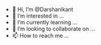 - 👋 Hi, I’m @Darshanikant
- 👀 I’m interested in ...
- 🌱 I’m currently learning ...
- 💞️ I’m looking to collaborate on ...
- 📫 How to reach me ...

<!---
Darshanikant/Darshanikant is a ✨ special ✨ repository because its `README.md` (this file) appears on your GitHub profile.
You can click the Preview link to take a look at your changes.
--->
